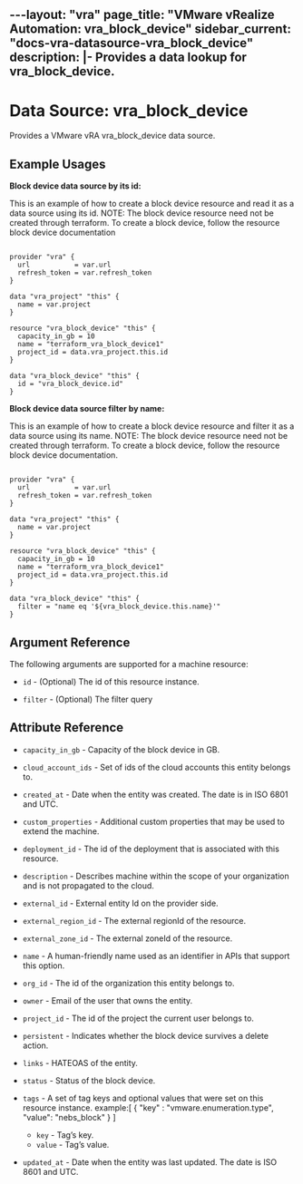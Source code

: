 ---layout: "vra"
page_title: "VMware vRealize Automation: vra_block_device"
sidebar_current: "docs-vra-datasource-vra_block_device"
description: |-
  Provides a data lookup for vra_block_device.
---

# Data Source: vra\_block\_device

Provides a VMware vRA vra_block_device data source.

## Example Usages

**Block device data source by its id:**

This is an example of how to create a block device resource and read it as a data source using its id.
NOTE: The block device resource need not be created through terraform.
To create a block device, follow the resource block device documentation

```hcl

provider "vra" {
  url           = var.url
  refresh_token = var.refresh_token
}

data "vra_project" "this" {
  name = var.project
}

resource "vra_block_device" "this" {
  capacity_in_gb = 10
  name = "terraform_vra_block_device1"
  project_id = data.vra_project.this.id
}

data "vra_block_device" "this" {
  id = "vra_block_device.id"
}

```

**Block device data source filter by name:**

This is an example of how to create a block device resource and filter it as a data source using its name.
NOTE: The block device resource need not be created through terraform.
To create a block device, follow the resource block device documentation.

```hcl

provider "vra" {
  url           = var.url
  refresh_token = var.refresh_token
}

data "vra_project" "this" {
  name = var.project
}

resource "vra_block_device" "this" {
  capacity_in_gb = 10
  name = "terraform_vra_block_device1"
  project_id = data.vra_project.this.id
}

data "vra_block_device" "this" {
  filter = "name eq '${vra_block_device.this.name}'"
}

```



## Argument Reference

The following arguments are supported for a machine resource:

* `id` - (Optional) The id of this resource instance.

* `filter` - (Optional) The filter query


## Attribute Reference

* `capacity_in_gb` - Capacity of the block device in GB.

* `cloud_account_ids` - Set of ids of the cloud accounts this entity belongs to.

* `created_at` - Date when the entity was created. The date is in ISO 6801 and UTC.

* `custom_properties` - Additional custom properties that may be used to extend the machine.

* `deployment_id` - The id of the deployment that is associated with this resource.

* `description` - Describes machine within the scope of your organization and is not propagated to the cloud.

* `external_id` - External entity Id on the provider side.

* `external_region_id` - The external regionId of the resource.

* `external_zone_id` - The external zoneId of the resource.

* `name` - A human-friendly name used as an identifier in APIs that support this option.

* `org_id` - The id of the organization this entity belongs to.

* `owner` - Email of the user that owns the entity.

* `project_id` - The id of the project the current user belongs to.

* `persistent` - Indicates whether the block device survives a delete action.

* `links` - HATEOAS of the entity.

* `status` - Status of the block device.

* `tags` - A set of tag keys and optional values that were set on this resource instance.
example:[ { "key" : "vmware.enumeration.type", "value": "nebs_block" } ]
  * `key` - Tag’s key.
  * `value` - Tag’s value.

* `updated_at` - Date when the entity was last updated. The date is ISO 8601 and UTC.




